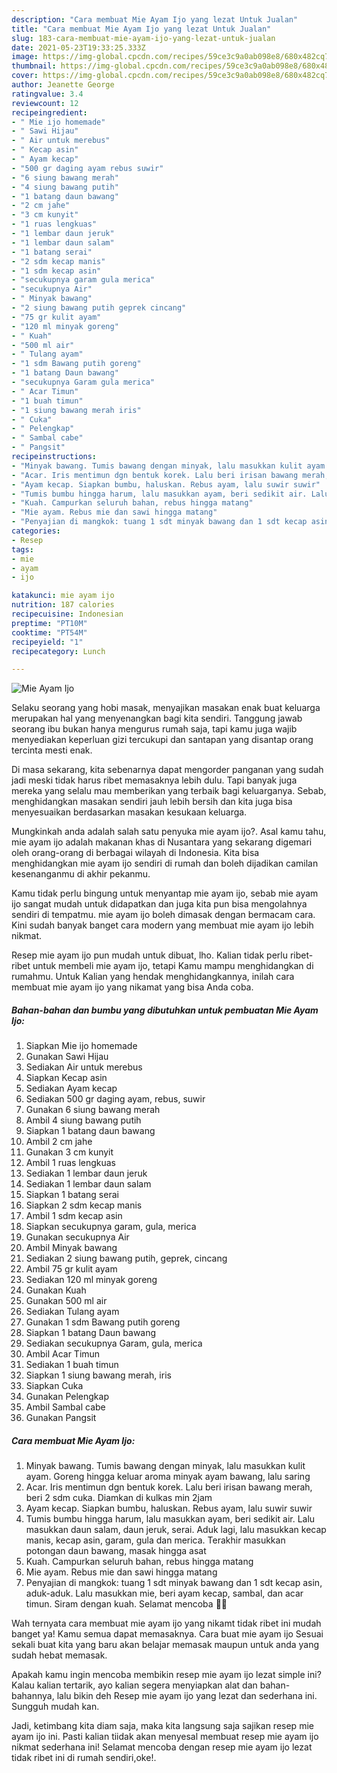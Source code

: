 ```yaml
---
description: "Cara membuat Mie Ayam Ijo yang lezat Untuk Jualan"
title: "Cara membuat Mie Ayam Ijo yang lezat Untuk Jualan"
slug: 183-cara-membuat-mie-ayam-ijo-yang-lezat-untuk-jualan
date: 2021-05-23T19:33:25.333Z
image: https://img-global.cpcdn.com/recipes/59ce3c9a0ab098e8/680x482cq70/mie-ayam-ijo-foto-resep-utama.jpg
thumbnail: https://img-global.cpcdn.com/recipes/59ce3c9a0ab098e8/680x482cq70/mie-ayam-ijo-foto-resep-utama.jpg
cover: https://img-global.cpcdn.com/recipes/59ce3c9a0ab098e8/680x482cq70/mie-ayam-ijo-foto-resep-utama.jpg
author: Jeanette George
ratingvalue: 3.4
reviewcount: 12
recipeingredient:
- " Mie ijo homemade"
- " Sawi Hijau"
- " Air untuk merebus"
- " Kecap asin"
- " Ayam kecap"
- "500 gr daging ayam rebus suwir"
- "6 siung bawang merah"
- "4 siung bawang putih"
- "1 batang daun bawang"
- "2 cm jahe"
- "3 cm kunyit"
- "1 ruas lengkuas"
- "1 lembar daun jeruk"
- "1 lembar daun salam"
- "1 batang serai"
- "2 sdm kecap manis"
- "1 sdm kecap asin"
- "secukupnya garam gula merica"
- "secukupnya Air"
- " Minyak bawang"
- "2 siung bawang putih geprek cincang"
- "75 gr kulit ayam"
- "120 ml minyak goreng"
- " Kuah"
- "500 ml air"
- " Tulang ayam"
- "1 sdm Bawang putih goreng"
- "1 batang Daun bawang"
- "secukupnya Garam gula merica"
- " Acar Timun"
- "1 buah timun"
- "1 siung bawang merah iris"
- " Cuka"
- " Pelengkap"
- " Sambal cabe"
- " Pangsit"
recipeinstructions:
- "Minyak bawang. Tumis bawang dengan minyak, lalu masukkan kulit ayam. Goreng hingga keluar aroma minyak ayam bawang, lalu saring"
- "Acar. Iris mentimun dgn bentuk korek. Lalu beri irisan bawang merah, beri 2 sdm cuka. Diamkan di kulkas min 2jam"
- "Ayam kecap. Siapkan bumbu, haluskan. Rebus ayam, lalu suwir suwir"
- "Tumis bumbu hingga harum, lalu masukkan ayam, beri sedikit air. Lalu masukkan daun salam, daun jeruk, serai. Aduk lagi, lalu masukkan kecap manis, kecap asin, garam, gula dan merica. Terakhir masukkan potongan daun bawang, masak hingga asat"
- "Kuah. Campurkan seluruh bahan, rebus hingga matang"
- "Mie ayam. Rebus mie dan sawi hingga matang"
- "Penyajian di mangkok: tuang 1 sdt minyak bawang dan 1 sdt kecap asin, aduk-aduk. Lalu masukkan mie, beri ayam kecap, sambal, dan acar timun. Siram dengan kuah. Selamat mencoba 💚💚"
categories:
- Resep
tags:
- mie
- ayam
- ijo

katakunci: mie ayam ijo 
nutrition: 187 calories
recipecuisine: Indonesian
preptime: "PT10M"
cooktime: "PT54M"
recipeyield: "1"
recipecategory: Lunch

---
```



![Mie Ayam Ijo](https://img-global.cpcdn.com/recipes/59ce3c9a0ab098e8/680x482cq70/mie-ayam-ijo-foto-resep-utama.jpg)

Selaku seorang yang hobi masak, menyajikan masakan enak buat keluarga merupakan hal yang menyenangkan bagi kita sendiri. Tanggung jawab seorang ibu bukan hanya mengurus rumah saja, tapi kamu juga wajib menyediakan keperluan gizi tercukupi dan santapan yang disantap orang tercinta mesti enak.

Di masa  sekarang, kita sebenarnya dapat mengorder panganan yang sudah jadi meski tidak harus ribet memasaknya lebih dulu. Tapi banyak juga mereka yang selalu mau memberikan yang terbaik bagi keluarganya. Sebab, menghidangkan masakan sendiri jauh lebih bersih dan kita juga bisa menyesuaikan berdasarkan masakan kesukaan keluarga. 



Mungkinkah anda adalah salah satu penyuka mie ayam ijo?. Asal kamu tahu, mie ayam ijo adalah makanan khas di Nusantara yang sekarang digemari oleh orang-orang di berbagai wilayah di Indonesia. Kita bisa menghidangkan mie ayam ijo sendiri di rumah dan boleh dijadikan camilan kesenanganmu di akhir pekanmu.

Kamu tidak perlu bingung untuk menyantap mie ayam ijo, sebab mie ayam ijo sangat mudah untuk didapatkan dan juga kita pun bisa mengolahnya sendiri di tempatmu. mie ayam ijo boleh dimasak dengan bermacam cara. Kini sudah banyak banget cara modern yang membuat mie ayam ijo lebih nikmat.

Resep mie ayam ijo pun mudah untuk dibuat, lho. Kalian tidak perlu ribet-ribet untuk membeli mie ayam ijo, tetapi Kamu mampu menghidangkan di rumahmu. Untuk Kalian yang hendak menghidangkannya, inilah cara membuat mie ayam ijo yang nikamat yang bisa Anda coba.

<!--inarticleads1-->

##### Bahan-bahan dan bumbu yang dibutuhkan untuk pembuatan Mie Ayam Ijo:

1. Siapkan  Mie ijo homemade
1. Gunakan  Sawi Hijau
1. Sediakan  Air untuk merebus
1. Siapkan  Kecap asin
1. Sediakan  Ayam kecap
1. Sediakan 500 gr daging ayam, rebus, suwir
1. Gunakan 6 siung bawang merah
1. Ambil 4 siung bawang putih
1. Siapkan 1 batang daun bawang
1. Ambil 2 cm jahe
1. Gunakan 3 cm kunyit
1. Ambil 1 ruas lengkuas
1. Sediakan 1 lembar daun jeruk
1. Sediakan 1 lembar daun salam
1. Siapkan 1 batang serai
1. Siapkan 2 sdm kecap manis
1. Ambil 1 sdm kecap asin
1. Siapkan secukupnya garam, gula, merica
1. Gunakan secukupnya Air
1. Ambil  Minyak bawang
1. Sediakan 2 siung bawang putih, geprek, cincang
1. Ambil 75 gr kulit ayam
1. Sediakan 120 ml minyak goreng
1. Gunakan  Kuah
1. Gunakan 500 ml air
1. Sediakan  Tulang ayam
1. Gunakan 1 sdm Bawang putih goreng
1. Siapkan 1 batang Daun bawang
1. Sediakan secukupnya Garam, gula, merica
1. Ambil  Acar Timun
1. Sediakan 1 buah timun
1. Siapkan 1 siung bawang merah, iris
1. Siapkan  Cuka
1. Gunakan  Pelengkap
1. Ambil  Sambal cabe
1. Gunakan  Pangsit




<!--inarticleads2-->

##### Cara membuat Mie Ayam Ijo:

1. Minyak bawang. Tumis bawang dengan minyak, lalu masukkan kulit ayam. Goreng hingga keluar aroma minyak ayam bawang, lalu saring
1. Acar. Iris mentimun dgn bentuk korek. Lalu beri irisan bawang merah, beri 2 sdm cuka. Diamkan di kulkas min 2jam
1. Ayam kecap. Siapkan bumbu, haluskan. Rebus ayam, lalu suwir suwir
1. Tumis bumbu hingga harum, lalu masukkan ayam, beri sedikit air. Lalu masukkan daun salam, daun jeruk, serai. Aduk lagi, lalu masukkan kecap manis, kecap asin, garam, gula dan merica. Terakhir masukkan potongan daun bawang, masak hingga asat
1. Kuah. Campurkan seluruh bahan, rebus hingga matang
1. Mie ayam. Rebus mie dan sawi hingga matang
1. Penyajian di mangkok: tuang 1 sdt minyak bawang dan 1 sdt kecap asin, aduk-aduk. Lalu masukkan mie, beri ayam kecap, sambal, dan acar timun. Siram dengan kuah. Selamat mencoba 💚💚




Wah ternyata cara membuat mie ayam ijo yang nikamt tidak ribet ini mudah banget ya! Kamu semua dapat memasaknya. Cara buat mie ayam ijo Sesuai sekali buat kita yang baru akan belajar memasak maupun untuk anda yang sudah hebat memasak.

Apakah kamu ingin mencoba membikin resep mie ayam ijo lezat simple ini? Kalau kalian tertarik, ayo kalian segera menyiapkan alat dan bahan-bahannya, lalu bikin deh Resep mie ayam ijo yang lezat dan sederhana ini. Sungguh mudah kan. 

Jadi, ketimbang kita diam saja, maka kita langsung saja sajikan resep mie ayam ijo ini. Pasti kalian tiidak akan menyesal membuat resep mie ayam ijo nikmat sederhana ini! Selamat mencoba dengan resep mie ayam ijo lezat tidak ribet ini di rumah sendiri,oke!.

